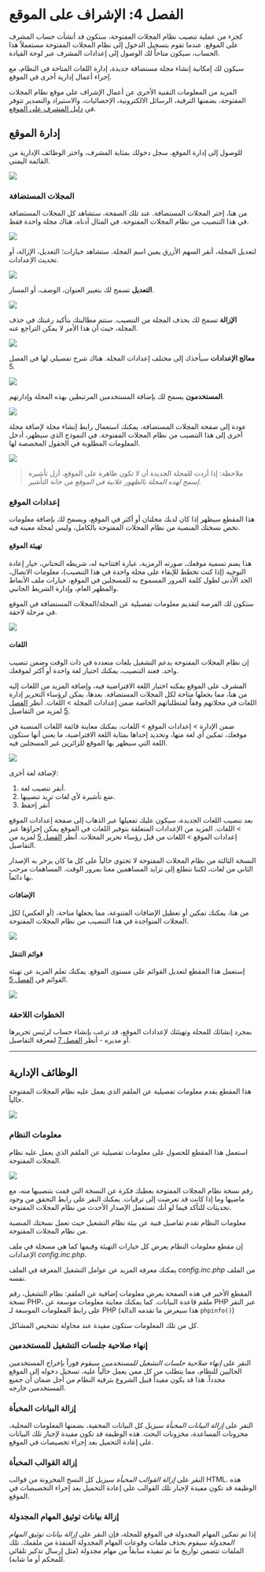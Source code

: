 # الفصل 4: الإشراف على الموقع

كجزء من عملية تنصيب نظام المجلات المفتوحة، ستكون قد أنشأت حساب المشرف على الموقع. عندما تقوم بتسجيل الدخول إلى نظام المجلات المفتوحة مستعملاً هذا الحساب، سيكون متاحاً لك الوصول إلى إعدادات المشرف عبر لوحة القيادة.

سيكون لك إمكانية إنشاء مجلة مستضافة جديدة، إدارة اللغات المتاحة في النظام، مع إجراء أعمال إدارية أخرى في الموقع.

المزيد من المعلومات التقنية الأخرى عن أعمال الإشراف على موقع نظام المجلات المفتوحة، بضمنها الترقية، الرسائل الالكترونية، الإحصائيات، والاستيراد والتصدير تتوفر في [دليل المشرف على الموقع](https://docs.pkp.sfu.ca/admin-guide/en/).

## إدارة الموقع

للوصول إلى إدارة الموقع، سجل دخولك بمثابة المشرف، واختر الوظائف الإدارية من القائمة اليمنى.

![](./assets/learning-ojs3.1-sa-site-admin.PNG)

### المجلات المستضافة

من هنا، إختر المجلات المستضافة. عند تلك الصفحة، ستشاهد كل المجلات المستضافة في هذا التنصيب من نظام المجلات المفتوحة. في المثال أدناه، هناك مجلة واحدة فقط.

![](./assets/learning-ojs3.1-sa-hosted-journals.PNG)

لتعديل المجلة، أنقر السهم الأزرق يمين اسم المجلة. ستشاهد خيارات؛ التعديل، الإزالة، أو تحديث الإعدادات.

![](./assets/learning-ojs3.1-sa-hosted-journals-edit.PNG)

**التعديل** تسمح لك بتغيير العنوان، الوصف، أو المسار.

![](./assets/learning-ojs-3-ch4-hosted-journals-edit-modal.png)

**الإزالة** تسمح لك بحذف المجلة من التنصيب. ستتم مطالبتك بتأكيد رغبتك في حذف المجلة، حيث أن هذا الأمر لا يمكن التراجع عنه.

![](./assets/learning-ojs-3-ch4-hosted-journals-remove.png)

**معالج الإعدادات** سيأخذك إلى مختلف إعدادات المجلة. هناك شرح تفصيلي لها في الفصل 5.

![](./assets/learning-ojs-3-ch4-hosted-journals-settings-wiz.png)

**المستخدمون** يسمح لك بإضافة المستخدمين المرتبطين بهذه المجلة وإدارتهم.

![](./assets/learning-ojs3.1-sa-hosted-journals-users.PNG)

عودة إلى صفحة المجلات المستضافة، يمكنك استعمال رابط إنشاء مجلة لإضافة مجلة أخرى إلى هذا التنصيب من نظام المجلات المفتوحة. في النموذج الذي سيظهر، أدخل المعلومات المطلوبة في الحقول المخصصة لها.

![](./assets/learning-ojs-3-ch4-hosted-journals-create.png)

> ملاحظة: إذا أردت للمجلة الجديدة أن لا تكون ظاهرة على الموقع، أزل تأشيرة _إسمح لهذه المجلة بالظهور علانية في الموقع_ من خانة التأشير.

### إعدادات الموقع

هذا المقطع سيظهر إذا كان لديك مجلتان أو أكثر في الموقع، ويسمح لك بإضافة معلومات تخص نسختك المنصبة من نظام المجلات المفتوحة بالكامل، وليس لمجلة معينة فيه.

#### تهيئة الموقع

هذا يضم تسمية موقعك، صورته الرمزية، عبارة افتتاحية له، شريطه التحتاني، خيار إعادة التوجيه \(إذا كنت تخطط للإبقاء على مجلة واحدة في هذا التنصيب\)، معلومات الاتصال، الحد الأدنى لطول كلمة المرور المسموح به للمسجلين في الموقع، خيارات ملف الأنماط والمظهر العام، وإدارة الشريط الجانبي.

ستكون لك الفرصة لتقديم معلومات تفصيلية عن المجلة/المجلات المستضافة في الموقع في مرحلة لاحقة.

![](./assets/learning-ojs3.1-sa-site-settings.PNG)

#### اللغات

إن نظام المجلات المفتوحة يدعم التشغيل بلغات متعددة في ذات الوقت وضمن تنصيب واحد. فعند التنصيب، يمكنك اختيار لغة واحدة أو أكثر لموقعك.

المشرف على الموقع يمكنه اختيار اللغة الافتراضية فيه، وإضافة المزيد من اللغات إليه من هنا، مما يجعلها متاحة لكل المجلات المستضافة. بعدها، يمكن لرؤساء التحرير إدارة اللغات في مجلاتهم وفقاً لمتطلباتهم الخاصة ضمن إعدادات المجلة > اللغات. أنظر [الفصل 5](./journal-setup.md) لمزيد من التفاصيل.

ضمن الإدارة > إعدادات الموقع > اللغات، يمكنك معاينة قائمة اللغات المنصبة في موقعك، تمكين أي لغة منها، وتحديد إحداها بمثابة اللغة الافتراضية، ما يعني أنها ستكون اللغة التي سيظهر بها الموقع للزائرين غير المسجلين فيه.

![](./assets/learning-ojs3.1-sa-languages.PNG)

لإضافة لغة أخرى:

1. أنقر تنصيب لغة.
2. ضع تأشيرة لأي لغات تريد تنصيبها.
3. أنقر إحفظ

بعد تنصيب اللغات الجديدة، سيكون عليك تفعيلها عبر الذهاب إلى صفحة إعدادات الموقع > اللغات. المزيد من الإعدادات المتعلقة بتوفير اللغات في الموقع يمكن إجراؤها عبر إعدادات الموقع > اللغات من قبل رؤساء تحرير المجلات. أنظر [الفصل 5](./journal-setup.md) لمزيد من التفاصيل.

النسخة الثالثة من نظام المجلات المفتوحة لا تحتوي حالياً على كل ما كان يزخر به الإصدار الثاني من لغات، لكننا نتطلع إلى تزايد المساهمين معنا بمرور الوقت. المساهمات مرحب بها دائماً.

#### الإضافات

من هنا، يمكنك تمكين أو تعطيل الإضافات المتنوعة، مما يجعلها متاحة، \(أو العكس\) لكل المجلات المتواجدة في هذا التنصيب من نظام المجلات المفتوحة.

![](./assets/learning-ojs3.1-sa-plugins.PNG)

#### قوائم التنقل

إستعمل هذا المقطع لتعديل القوائم على مستوى الموقع. يمكنك تعلم المزيد عن تهيئة القوائم في [الفصل 5](./journal-setup.md).

![](./assets/learning-ojs3.1-sa-menus.PNG)

### الخطوات اللاحقة

بمجرد إنشائك للمجلة وتهيئتك لإعدادات الموقع، قد ترغب بإنشاء حساب لرئيس تحريرها أو مديره - أنظر [الفصل 7](./users-and-roles.md) لمعرفة التفاصيل.

<hr />

## الوظائف الإدارية

هذا المقطع يقدم معلومات تفصيلية عن الملقم الذي يعمل عليه نظام المجلات المفتوحة حالياً.

![](./assets/learning-ojs3.1-sa-admin-functions.PNG)

### معلومات النظام

استعمل هذا المقطع للحصول على معلومات تفصيلية عن الملقم الذي يعمل عليه نظام المجلات المفتوحة.

![](./assets/learning-ojs3.1-sa-sysinfo.PNG)

رقم نسخة نظام المجلات المفتوحة يعطيك فكرة عن النسخة التي قمت بتنصيبها منه، مع ماضيها وما إذا كانت قد تعرضت إلى ترقيات. يمكنك النقر على رابط التحقق من وجود تحديثات للتأكد فيما لو أنك تستعمل الإصدار الأحدث من نظام المجلات المفتوحة.

معلومات النظام تقدم تفاصيل فنية عن بيئة نظام التشغيل حيث تعمل نسختك المنصبة من نظام المجلات المفتوحة.

إن مقطع معلومات النظام يعرض كل خيارات التهيئة وقيمها كما هي مسجلة في ملف الإعدادات _config.inc.php_.

يمكنك معرفة المزيد عن عوامل التشغيل المعرفة في الملف _config.inc.php_ من الملف نفسه.

المقطع الأخير في هذه الصفحة يعرض معلومات إضافية عن الملقم: نظام التشغيل، رقم نسخة PHP، ملقم قاعدة البيانات. كما يمكنك معاينة معلومات موسعة عن PHP عبر النقر على رابط المعلومات الموسعة لـ PHP (هذا سيعرض ما تقدمه الدالة ``phpinfo()``)

كل من تلك المعلومات ستكون مفيدة عند محاولة تشخيص المشاكل.

### إنهاء صلاحية جلسات التشغيل للمستخدمين

النقر على _إنهاء صلاحية جلسات التشغيل للمستخدمين_ سيقوم فوراً بإخراج المستخدمين الحاليين للنظام، مما يتطلب من كل ممن يعمل حالياً عليه، تسجيل دخوله إلى الموقع مجدداً. هذا قد يكون مفيداً قبيل الشروع بترقية النظام من أجل ضمان أن جميع المستخدمين خارجه.

### إزالة البيانات المخبأة

النقر على _إزالة البيانات المخبأة_ سيزيل كل البيانات المخفية، بضمنها المعلومات المحلية، مخزونات المساعدة، مخزونات البحث. هذه الوظيفة قد تكون مفيدة لإجبار تلك البيانات على إعادة التحميل بعد إجراء تخصيصات في الموقع.

### إزالة القوالب المخبأة

النقر على _إزالة القوالب المخبأة_ سيزيل كل النسخ المخزونة من قوالب HTML. هذه الوظيفة قد تكون مفيدة لإجبار تلك القوالب على إعادة التحميل بعد إجراء التخصيصات في الموقع.

### إزالة بيانات توثيق المهام المجدولة

إذا تم تمكين المهام المجدولة في الموقع للمجلة، فإن النقر على _إزالة بيانات توثيق المهام المجدولة_ سيقوم بحذف ملفات وقوعات المهام المجدولة المنفذة من ملقمك. تلك الملفات تتضمن تواريخ ما تم تنفيذه سابقاً من مهام مجدولة \(مثل إرسال تذكير تلقائي للمحكم أو ما شابه\).
